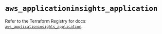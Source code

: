 # `aws_applicationinsights_application`

Refer to the Terraform Registry for docs: [`aws_applicationinsights_application`](https://registry.terraform.io/providers/hashicorp/aws/6.13.0/docs/resources/applicationinsights_application).
